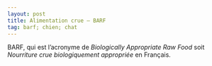 ```yaml
---
layout: post
title: Alimentation crue — BARF		
tag: barf; chien; chat
---
```


BARF, qui est l’acronyme de *Biologically Appropriate Raw Food* soit *Nourriture crue biologiquement appropriée* en Français.
